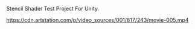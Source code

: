 Stencil Shader Test Project For Unity.

https://cdn.artstation.com/p/video_sources/001/817/243/movie-005.mp4
